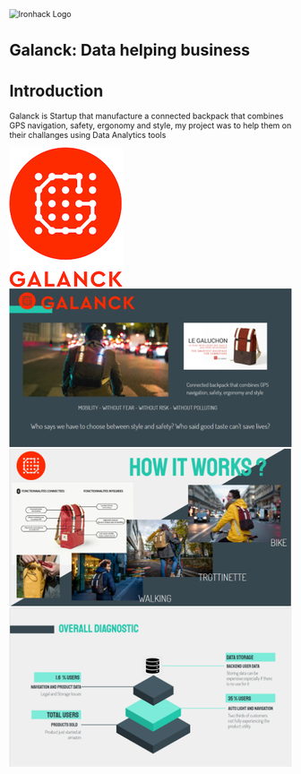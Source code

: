 <img src="https://bit.ly/2VnXWr2" alt="Ironhack Logo" width="100"/>

# Galanck: Data helping business

# Introduction

Galanck is  Startup that manufacture a connected backpack that combines GPS navigation, safety, ergonomy and style, my project was to help them on their challanges using Data Analytics tools

<img src="./images/logo.PNG" href ="https://galanck.com" >

<img src="./images/galanck.PNG" alt="overview" width="700"/>

<img src="./images/how_works.PNG" alt="overview" width="700"/>

<img src="./images/overall.PNG" alt="overview" width="700"/>
